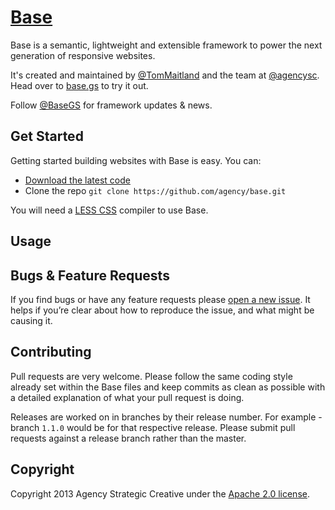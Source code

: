 # [Base](http://base.gs/)

Base is a semantic, lightweight and extensible framework to power the next generation of responsive websites.

It's created and maintained by [@TomMaitland](https://twitter.com/TomMaitland) and the team at [@agencysc](https://twitter.com/agencysc). Head over to [base.gs](http://base.gs) to try it out.

Follow [@BaseGS](https://twitter.com/basegs) for framework updates & news.

## Get Started

Getting started building websites with Base is easy. You can:

* [Download the latest code](https://github.com/agency/Base/archive/master.zip)
* Clone the repo `git clone https://github.com/agency/base.git`

You will need a [LESS CSS](http://lesscss.org/) compiler to use Base.

## Usage

## Bugs & Feature Requests

If you find bugs or have any feature requests please [open a new issue](https://github.com/agency/base/issues). It helps if you’re clear about how to reproduce the issue, and what might be causing it.

## Contributing

Pull requests are very welcome. Please follow the same coding style already set within the Base files and keep commits as clean as possible with a detailed explanation of what your pull request is doing.

Releases are worked on in branches by their release number. For example - branch `1.1.0` would be for that respective release. Please submit pull requests against a release branch rather than the master.

## Copyright

Copyright 2013 Agency Strategic Creative under the [Apache 2.0 license](https://github.com/agency/base/blob/master/LICENSE).